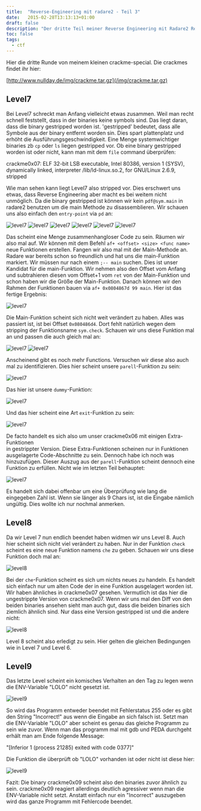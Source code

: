 ```yaml
---
title:  "Reverse-Engineering mit radare2 - Teil 3"
date:   2015-02-28T13:13:13+01:00
draft: false
description: "Der dritte Teil meiner Reverse Engineering mit Radare2 Reihe"
toc: false
tags:
  - ctf
---
```


Hier die dritte Runde von meinem kleinen crackme-special. Die crackmes findet
ihr hier:

[http://www.nullday.de/img/crackme.tar.gz](/img/crackme.tar.gz)

Level7
------

Bei Level7 schreckt man Anfang vielleicht etwas zusammen. Weil man recht schnell
feststellt, dass in der binaries keine symbols sind. Das liegt daran, dass die
binary gestripped worden ist. 'gestripped' bedeutet, dass alle Symbole aus der
binary entfernt worden sin. Dies spart plattenplatz und erhöht die
Ausführungsgeschwindigkeit. Eine Menge systemwichtiger binaries zb `cp` oder
`ls` liegen gestripped vor. Ob eine binary gestripped worden ist oder nicht,
kann man mit dem `file` command überprüfen:

crackme0x07: ELF 32-bit LSB executable, Intel 80386, version 1 (SYSV),
dynamically linked, interpreter /lib/ld-linux.so.2, for GNU/Linux 2.6.9,
stripped

Wie man sehen kann liegt Level7 also stripped vor. Dies erschwert uns etwas,
dass Reverse Engineering aber macht es bei weitem nicht unmöglich. Da die binary
gestripped ist können wir kein `pdf@sym.main` in radare2 benutzen um die main
Methode zu disassemblieren. Wir schauen uns also einfach den `entry-point` via
`pd` an:

![level7](/img/crackme-level0x71.png)
![level7](/img/crackme-level0x72.png)
![level7](/img/crackme-level0x73.png)
![level7](/img/crackme-level0x74.png)
![level7](/img/crackme-level0x75.png)
![level7](/img/crackme-level0x76.png)

Das scheint eine Menge zusammenhangloser Code zu sein. Räumen wir also mal auf.
Wir können mit dem Befehl `af+ <offset> <size> <func name>` neue Funktionen
erstellen. Fangen wir also mal mit der Main-Methode an. Radare war bereits schon
so freundlich und hat uns die main-Funktion markiert. Wir müssen nur nach einem
`;-- main` suchen. Dies ist unser Kandidat für die main-Funktion. Wir nehmen
also den Offset vom Anfang und subtrahieren diesen vom Offset+1 vom `ret` von der
Main-Funktion und schon haben wir die Größe der Main-Funktion. Danach können wir
den Rahmen der Funktionen bauen via `af+ 0x0804867d 99 main`. Hier ist das
fertige Ergebnis:

![level7](/img/crackme-level0x77.png)

Die Main-Funktion scheint sich nicht weit verändert zu haben. Alles was passiert
ist, ist bei Offset `0x080486d4`. Dort fehlt natürlich wegen dem stripping der
Funktionsname `sym.check`. Schauen wir uns diese Funktion mal an und passen die
auch gleich mal an:

![level7](/img/crackme-level0x78.png)
![level7](/img/crackme-level0x79.png)

Anscheinend gibt es noch mehr Functions. Versuchen wir diese also auch mal zu
identifizieren. Dies hier scheint unsere `parell`-Funktion zu sein:

![level7](/img/crackme-level0x711.png)

Das hier ist unsere `dummy`-Funktion:

![level7](/img/crackme-level0x712.png)

Und das hier scheint eine Art `exit`-Funktion zu sein:

![level7](/img/crackme-level0x713.png)

De facto handelt es sich also um unser crackme0x06 mit einigen Extra-Funktionen  
in gestrippter Version. Diese Extra-Funktionen scheinen nur in Funktionen
ausgelagerte Code-Abschnitte zu sein. Dennoch habe ich noch was hinzuzufügen. 
Dieser Auszug aus der `parell`-Funktion scheint dennoch eine Funktion zu erfüllen. 
Nicht wie im letzten Teil behauptet:

![level7](/img/crackme-level0x714.png)

Es handelt sich dabei offenbar um eine Überprüfung wie lang die eingegeben Zahl
ist. Wenn sie länger als 9 Chars ist, ist die Eingabe nämlich ungültig. Dies
wollte ich nur nochmal anmerken. 

Level8
------

Da wir Level 7 nun endlich beendet haben widmen wir uns Level 8. Auch hier
scheint sich nicht viel verändert zu haben. Nur in der Funktion `check` scheint
es eine neue Funktion namens `che` zu geben. Schauen wir uns diese Funktion doch
mal an:

![level8](/img/crackme-level0x81.png)

Bei der `che`-Funktion scheint es sich um nichts neues zu handeln. Es handelt
sich einfach nur um alten Code der in eine Funktion ausgelagert worden ist. Wir
haben ähnliches in crackme0x07 gesehen. Vermutlich ist das hier die ungestrippte
Version von crackme0x07. Wenn wir uns mal den Diff von den beiden binaries
ansehen sieht man auch gut, dass die beiden binaries sich ziemlich ähnlich sind.
Nur dass eine Version gestripped ist und die andere nicht:

![level8](/img/crackme-level0x82.png)

Level 8 scheint also erledigt zu sein. Hier gelten die gleichen Bedingungen wie
in Level 7 und Level 6.

Level9
------

Das letzte Level scheint ein komisches Verhalten an den Tag zu legen wenn die
ENV-Variable "LOLO" nicht gesetzt ist. 

![level9](/img/crackme-level0x91.png)

So wird das Programm entweder beendet mit Fehlerstatus 255 oder es gibt den
String "Incorrect!" aus wenn die Eingabe an sich falsch ist. Setzt man die
ENV-Variable "LOLO" aber scheint es genau das gleiche Programm zu sein wie zuvor. 
Wenn man das programm mal mit gdb und PEDA durchgeht erhält man am Ende folgende Message:

"[Inferior 1 (process 21285) exited with code 0377]"

Die Funktion die überprüft ob "LOLO" vorhanden ist oder nicht ist diese hier:

![level9](/img/crackme-level0x92.png)

Fazit: Die binary crackme0x09 scheint also den binaries zuvor ähnlich zu sein.
crackme0x09 reagiert allerdings deutlich agressiver wenn man die ENV-Variable
nicht setzt. Anstatt einfach nur ein "Incorrect" auszugeben wird das ganze
Programm mit Fehlercode beendet.
